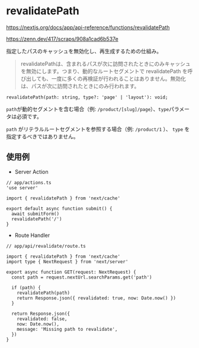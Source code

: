# revalidatePath

<https://nextjs.org/docs/app/api-reference/functions/revalidatePath>

<https://zenn.dev/417/scraps/908a1cad6b537e>

指定したパスのキャッシュを無効化し、再生成するための仕組み。

> revalidatePathは、含まれるパスが次に訪問されたときにのみキャッシュを無効にします。つまり、動的なルートセグメントで revalidatePath を呼び出しても、一度に多くの再検証が行われることはありません。無効化は、パスが次に訪問されたときにのみ行われます。

```tsx
revalidatePath(path: string, type?: 'page' | 'layout'): void;
```

`path`が動的セグメントを含む場合（例: `/product/[slug]/page`）、`type`パラメータは必須です。

`path` がリテラルルートセグメントを参照する場合（例: `/product/1` ）、 `type` を指定するべきではありません。


## 使用例

* Server Action

```tsx
// app/actions.ts
'use server'
 
import { revalidatePath } from 'next/cache'
 
export default async function submit() {
  await submitForm()
  revalidatePath('/')
}
```

* Route Handler

```tsx
// app/api/revalidate/route.ts

import { revalidatePath } from 'next/cache'
import type { NextRequest } from 'next/server'
 
export async function GET(request: NextRequest) {
  const path = request.nextUrl.searchParams.get('path')
 
  if (path) {
    revalidatePath(path)
    return Response.json({ revalidated: true, now: Date.now() })
  }
 
  return Response.json({
    revalidated: false,
    now: Date.now(),
    message: 'Missing path to revalidate',
  })
}
```

